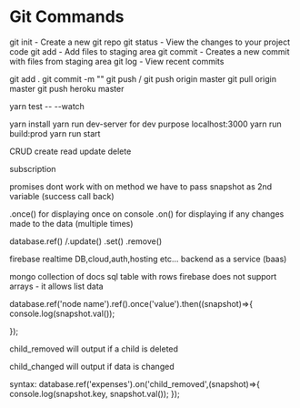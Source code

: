 # Git Commands

git init - Create a new git repo
git status - View the changes to your project code
git add - Add files to staging area
git commit - Creates a new commit with files from staging area
git log - View recent commits

git add .
git commit -m ""
git push / git push origin master
git pull origin master
git push heroku master

yarn test -- --watch



yarn install
yarn run dev-server for dev purpose localhost:3000
yarn run build:prod
yarn run start

CRUD create read update delete

subscription 

promises dont work with on method
we have to pass snapshot as 2nd variable (success call back)

.once() for displaying once on console
.on() for displaying if any changes made to the data (multiple times)

database.ref() /.update() .set() .remove()

firebase
realtime DB,cloud,auth,hosting etc... backend as a service (baas)


mongo collection of docs
sql table with rows
firebase does not support arrays - it allows list data



database.ref('node name').ref().once('value').then((snapshot)=>{
    console.log(snapshot.val());

});


child_removed
will output if a child is deleted

child_changed
will output if data is changed

syntax:
database.ref('expenses').on('child_removed',(snapshot)=>{
      console.log(snapshot.key, snapshot.val());
  });

